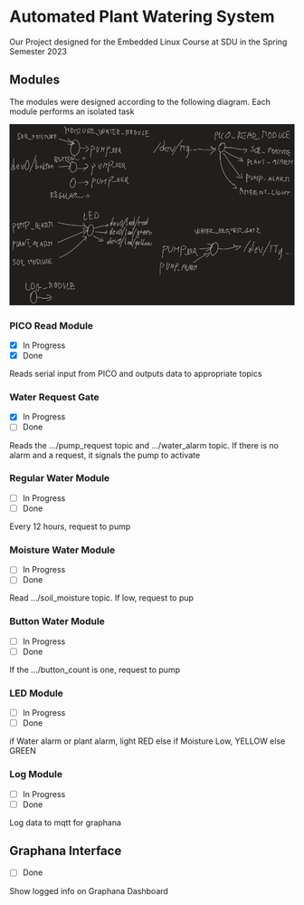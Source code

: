 # Automated Plant Watering System

Our Project designed for the Embedded Linux Course at SDU in the Spring Semester 2023

## Modules
The modules were designed according to the following diagram. Each module performs an isolated task

![Module Diagram](img/ModuleDiagram.jpeg)
### PICO Read Module
- [x] In Progress
- [x] Done

Reads serial input from PICO and outputs data to appropriate topics
### Water Request Gate
- [x] In Progress
- [ ] Done

Reads the .../pump_request topic and .../water_alarm topic. If there is no alarm and a request, it signals the pump to activate
### Regular Water Module
- [ ] In Progress
- [ ] Done

Every 12 hours, request to pump
### Moisture Water Module
- [ ] In Progress
- [ ] Done

Read .../soil_moisture topic. If low, request to pup
### Button Water Module
- [ ] In Progress
- [ ] Done

If the .../button_count is one, request to pump
### LED Module
- [ ] In Progress
- [ ] Done

if Water alarm or plant alarm, light RED
else if Moisture Low, YELLOW
else GREEN
### Log Module
- [ ] In Progress
- [ ] Done

Log data to mqtt for graphana


## Graphana Interface
- [ ] Done

Show logged info on Graphana Dashboard